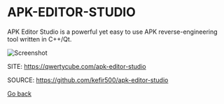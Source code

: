 # APK-EDITOR-STUDIO

 APK Editor Studio is a powerful yet easy to use APK
 reverse-engineering tool written in C++/Qt.
 
 ![Screenshot](https://qwertycube.com/apk-editor-studio/images/screenshots/1.png)
 
 SITE: https://qwertycube.com/apk-editor-studio

 SOURCE: https://github.com/kefir500/apk-editor-studio

 [Go back](https://portable-linux-apps.github.io/apps.html)
